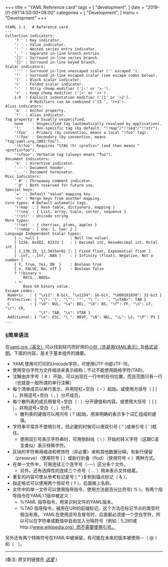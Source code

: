 
+++
title = "YAML Reference card"
tags = [
    "development",
]
date = "2019-01-09T14:50:00+08:00"
categories = [
    "Development",
]
menu = "Development"
+++

```
%YAML 1.1   # Reference card
---
Collection indicators:
    '? ' : Key indicator.
    ': ' : Value indicator.
    '- ' : Nested series entry indicator.
    ', ' : Separate in-line branch entries.
    '[]' : Surround in-line series branch.
    '{}' : Surround in-line keyed branch.
Scalar indicators:
    '''' : Surround in-line unescaped scalar ('' escaped ').
    '"'  : Surround in-line escaped scalar (see escape codes below).
    '|'  : Block scalar indicator.
    '>'  : Folded scalar indicator.
    '-'  : Strip chomp modifier ('|-' or '>-').
    '+'  : Keep chomp modifier ('|+' or '>+').
    1-9  : Explicit indentation modifier ('|1' or '>2').
           # Modifiers can be combined ('|2-', '>+1').
Alias indicators:
    '&'  : Anchor property.
    '*'  : Alias indicator.
Tag property: # Usually unspecified.
    none    : Unspecified tag (automatically resolved by application).
    '!'     : Non-specific tag (by default, "!!map"/"!!seq"/"!!str").
    '!foo'  : Primary (by convention, means a local "!foo" tag).
    '!!foo' : Secondary (by convention, means "tag:yaml.org,2002:foo").
    '!h!foo': Requires "%TAG !h! <prefix>" (and then means "<prefix>foo").
    '!<foo>': Verbatim tag (always means "foo").
Document indicators:
    '%'  : Directive indicator.
    '---': Document header.
    '...': Document terminator.
Misc indicators:
    ' #' : Throwaway comment indicator.
    '`@' : Both reserved for future use.
Special keys:
    '='  : Default "value" mapping key.
    '<<' : Merge keys from another mapping.
Core types: # Default automatic tags.
    '!!map' : { Hash table, dictionary, mapping }
    '!!seq' : { List, array, tuple, vector, sequence }
    '!!str' : Unicode string
More types:
    '!!set' : { cherries, plums, apples }
    '!!omap': [ one: 1, two: 2 ]
Language Independent Scalar types:
    { ~, null }              : Null (no value).
    [ 1234, 0x4D2, 02333 ]   : [ Decimal int, Hexadecimal int, Octal int ]
    [ 1_230.15, 12.3015e+02 ]: [ Fixed float, Exponential float ]
    [ .inf, -.Inf, .NAN ]    : [ Infinity (float), Negative, Not a number ]
    { Y, true, Yes, ON  }    : Boolean true
    { n, FALSE, No, off }    : Boolean false
    ? !!binary >
        R0lG...BADS=
    : >-
        Base 64 binary value.
Escape codes:
 Numeric   : { "\x12": 8-bit, "\u1234": 16-bit, "\U00102030": 32-bit }
 Protective: { "\\": '\', "\"": '"', "\ ": ' ', "\<TAB>": TAB }
 C         : { "\0": NUL, "\a": BEL, "\b": BS, "\f": FF, "\n": LF, "\r": CR,
               "\t": TAB, "\v": VTAB }
 Additional: { "\e": ESC, "\_": NBSP, "\N": NEL, "\L": LS, "\P": PS }
...
```

<!--more-->

### &sect;简单语法

在[yaml.org（英文）](https://yaml.org)可以找到轻巧而好用的[小抄（亦是用YAML表示）](https://yaml.org/refcard.html)及[格式说明](https://yaml.org/spec/)。下面的内容，是关于基本组件的摘要。

* YAML使用可打印的Unicode字符，可使用UTF-8或UTF-16。
* 使用空白字符为文件缩进来表示结构；不过不能使用跳格字符(TAB)。
* 注解由井字号（ # ）开始，可以出现在一行中的任何位置，而且范围只有一行（也就是一般所谓的单行注解）
* 每个清单成员以单行表示，并用短杠+空白（ -   ）起始。或使用方括号（ [ ] ），并用逗号+空白（ ,   ）分开成员。
* 每个散列表的成员用冒号+空白（ :   ）分开键值和内容。或使用大括号（ {   } ），并用逗号+空白（ ,   ）分开。
    * 散列表的键值可以用问号 ( ? )起始，用来明确的表示多个词汇组成的键值。
* 字符串平常并不使用引号，但必要的时候可以用双引号 ( " )或单引号 ( ' )框住。
    * 使用双引号表示字符串时，可用倒斜线（ \ ）开始的转义字符（这跟C语言类似）表示特殊字符。
* 区块的字符串用缩进和修饰符（非必要）来和其他数据分隔，有新行保留（preserve）（使用符号 | ）或新行折叠（flod）（使用符号 > ）两种方式。
* 在单一文件中，可用连续三个连字号（---）区分多个文件。
    * 另外，还有选择性的连续三个点号（ ... ）用来表示文件结尾。
* 重复的内容可使从参考标记星号 ( * )复制到锚点标记（ & ）。
* 指定格式可以使用两个惊叹号 ( !! )，后面接上名称。
* 文件中的单一文件可以使用指导指令，使用方法是百分比符号( % )。有两个指导指令在YAML1.1版中被定义：
    * %YAML 指导指令，用来识别文件的YAML版本。
    * %TAG 指导指令，被用在URI的前缀标记。这个方法在标记节点的类型时相当有用。
YAML在使用逗号及冒号时，后面都必须接一个空白字符，所以可以在字符串或数值中自由加入分隔符号（例如：5,280或http://www.wikipedia.org）而不需要使用引号。

另外还有两个特殊符号在YAML中被保留，有可能在未来的版本被使用--（ @ ）和（ ` ）。

------------------

(备注: 原文的链接在 [*这里*](https://yaml.org/refcard.html 'YAML Reference card') )

<!--more-->